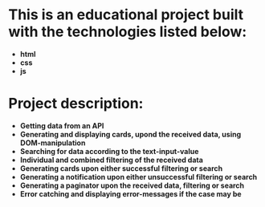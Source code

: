 # This is an educational project built with the technologies listed below:

- **html**
- **css**
- **js**

# Project description:

- **Getting data from an API**
- **Generating and displaying cards, upond the received data, using DOM-manipulation**
- **Searching for data according to the text-input-value**
- **Individual and combined filtering of the received data**
- **Generating cards upon either successful filtering or search**
- **Generating a notification upon either unsuccessful filtering or search**
- **Generating a paginator upon the received data, filtering or search**
- **Error catching and displaying error-messages if the case may be**

